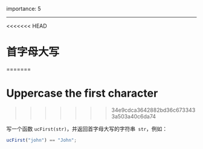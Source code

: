 importance: 5

---

<<<<<<< HEAD
# 首字母大写
=======
# Uppercase the first character
>>>>>>> 34e9cdca3642882bd36c6733433a503a40c6da74

写一个函数 `ucFirst(str)`，并返回首字母大写的字符串` str`，例如：

```js
ucFirst("john") == "John";
```

